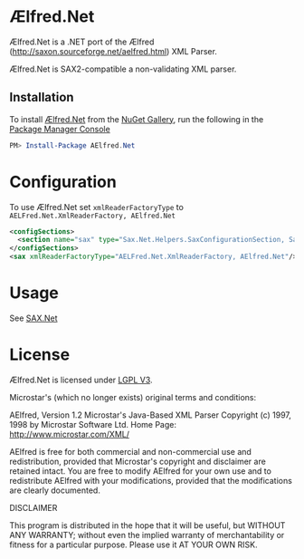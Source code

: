 # Ælfred.Net

Ælfred.Net is a .NET port of the Ælfred (http://saxon.sourceforge.net/aelfred.html) XML Parser.

Ælfred.Net is SAX2-compatible a non-validating XML parser.

## Installation

To install [Ælfred.Net](https://www.nuget.org/packages/aelfred.net) from the [NuGet Gallery](http://www.nuget.org), run the following in the [Package Manager Console](http://docs.nuget.org/docs/start-here/using-the-package-manager-console)
```powershell
PM> Install-Package AElfred.Net
```

# Configuration

To use Ælfred.Net set `xmlReaderFactoryType` to `AELFred.Net.XmlReaderFactory, AElfred.Net`

``` XML
<configSections>
  <section name="sax" type="Sax.Net.Helpers.SaxConfigurationSection, Sax.Net"/>
</configSections>
<sax xmlReaderFactoryType="AELFred.Net.XmlReaderFactory, AElfred.Net"/>
```

# Usage

See [SAX.Net](http://www.github.com/rasmusjp/sax.net#usage)


# License

Ælfred.Net is licensed under [LGPL V3](LICENSE).

Microstar's (which no longer exists) original terms and conditions:

AElfred, Version 1.2
Microstar's Java-Based XML Parser
Copyright (c) 1997, 1998 by Microstar Software Ltd.
Home Page: http://www.microstar.com/XML/

AElfred is free for both commercial and non-commercial use and redistribution, provided that Microstar's copyright and disclaimer are retained intact. You are free to modify AElfred for your own use and to redistribute AElfred with your modifications, provided that the modifications are clearly documented.

DISCLAIMER

This program is distributed in the hope that it will be useful, but WITHOUT ANY WARRANTY; without even the implied warranty of merchantability or fitness for a particular purpose. Please use it AT YOUR OWN RISK.
